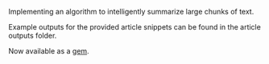 Implementing an algorithm to intelligently summarize large chunks of text.

Example outputs for the provided article snippets can be found in the article outputs folder.

Now available as a [gem](https://github.com/nathanielltaylor).
